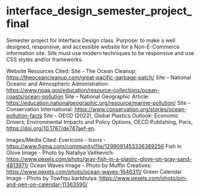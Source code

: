# interface_design_semester_project_final
Semester project for Interface Design class. Purpose: to make a well designed, responsive, and accessible website for a Non-E-Commerce information site. Site must use modern techniques to be responsive and use CSS styles and/or frameworks.


Website Resources Cited:
Site - The Ocean Cleanup: https://theoceancleanup.com/great-pacific-garbage-patch/
Site – National Oceanic and Atmospheric Administration: https://www.noaa.gov/education/resource-collections/ocean-coasts/ocean-pollution 
Site – National Geographic Article: https://education.nationalgeographic.org/resource/marine-pollution/ 
Site – Conservation International: https://www.conservation.org/stories/ocean-pollution-facts 
Site - OECD (2022), Global Plastics Outlook: Economic Drivers, Environmental Impacts and Policy Options, OECD Publishing, Paris, https://doi.org/10.1787/de747aef-en.

Images/Media Cited:
Evericons - Icons - https://www.figma.com/community/file/1299091453336389256
Fish in Glove Image - Photo by Nataliya Vaitkevich: https://www.pexels.com/photo/gray-fish-in-a-plastic-glove-on-gray-sand-4813971/
Ocean Waves Image - Photo by Muffin Creatives: https://www.pexels.com/photo/ocean-waves-1646311/
Green Calendar Image - Photo by Towfiqu barbhuiya: https://www.pexels.com/photo/pin-and-pen-on-calendar-11363590/
